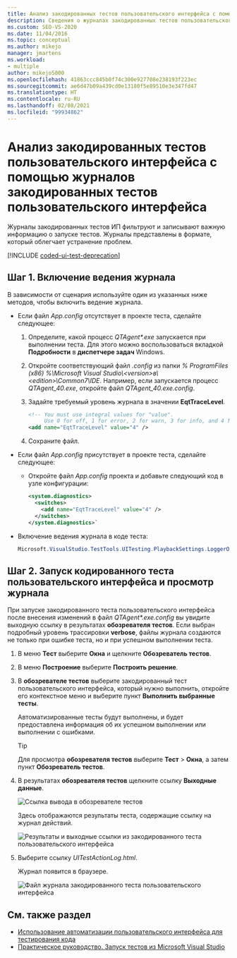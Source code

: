 ```yaml
---
title: Анализ закодированных тестов пользовательского интерфейса с помощью журналов закодированных тестов пользовательского интерфейса
description: Сведения о журналах закодированных тестов пользовательского интерфейса, которые фильтруют и записывают важную информацию о запуске таких тестов.
ms.custom: SEO-VS-2020
ms.date: 11/04/2016
ms.topic: conceptual
ms.author: mikejo
manager: jmartens
ms.workload:
- multiple
author: mikejo5000
ms.openlocfilehash: 41863ccc845b0f74c300e927708e238193f223ec
ms.sourcegitcommit: ae6d47b09a439cd0e13180f5e89510e3e347fd47
ms.translationtype: HT
ms.contentlocale: ru-RU
ms.lasthandoff: 02/08/2021
ms.locfileid: "99934862"
---
```

# <a name="analyzing-coded-ui-tests-using-coded-ui-test-logs"></a>Анализ закодированных тестов пользовательского интерфейса с помощью журналов закодированных тестов пользовательского интерфейса

Журналы закодированных тестов ИП фильтруют и записывают важную информацию о запуске тестов. Журналы представлены в формате, который облегчает устранение проблем.

[!INCLUDE [coded-ui-test-deprecation](includes/coded-ui-test-deprecation.md)]

## <a name="step-1-enable-logging"></a>Шаг 1. Включение ведения журнала

В зависимости от сценария используйте один из указанных ниже методов, чтобы включить ведение журнала.

- Если файл *App.config* отсутствует в проекте теста, сделайте следующее:

   1. Определите, какой процесс *QTAgent\*.exe* запускается при выполнении теста. Для этого можно воспользоваться вкладкой **Подробности** в **диспетчере задач** Windows.

   2. Откройте соответствующий файл *.config* из папки *% ProgramFiles (x86) %\Microsoft Visual Studio\\\<version>в\\\<edition>\Common7\IDE*. Например, если запускается процесс *QTAgent_40.exe*, откройте файл *QTAgent_40.exe.config*.

   2. Задайте требуемый уровень журнала в значении **EqtTraceLevel**.

      ```xml
      <!-- You must use integral values for "value".
           Use 0 for off, 1 for error, 2 for warn, 3 for info, and 4 for verbose. -->
      <add name="EqtTraceLevel" value="4" />
      ```

   3. Сохраните файл.

- Если файл *App.config* присутствует в проекте теста, сделайте следующее:

  - Откройте файл *App.config* проекта и добавьте следующий код в узле конфигурации:

    ```xml
    <system.diagnostics>
      <switches>
        <add name="EqtTraceLevel" value="4" />
      </switches>
    </system.diagnostics>`
    ```

- Включение ведения журнала в коде теста:

   ```csharp
   Microsoft.VisualStudio.TestTools.UITesting.PlaybackSettings.LoggerOverrideState = HtmlLoggerState.AllActionSnapshot;
   ```

## <a name="step-2-run-your-coded-ui-test-and-view-the-log"></a>Шаг 2. Запуск кодированного теста пользовательского интерфейса и просмотр журнала

При запуске закодированного теста пользовательского интерфейса после внесения изменений в файл *QTAgent\*.exe.config* вы увидите выходную ссылку в результатах **обозревателя тестов**. Если выбран подробный уровень трассировки **verbose**, файлы журнала создаются не только при ошибке теста, но и при успешном выполнении теста.

1. В меню **Тест** выберите **Окна** и щелкните **Обозреватель тестов**.

2. В меню **Построение** выберите **Построить решение**.

3. В **обозревателе тестов** выберите закодированный тест пользовательского интерфейса, который нужно выполнить, откройте его контекстное меню и выберите пункт **Выполнить выбранные тесты**.

     Автоматизированные тесты будут выполнены, и будет предоставлена информация об их успешном выполнении или выполнении с ошибками.

    > [!TIP]
    > Для просмотра **обозревателя тестов** выберите **Тест** > **Окна**, а затем пункт **Обозреватель тестов**.

4. В результатах **обозревателя тестов** щелкните ссылку **Выходные данные**.

     ![Ссылка вывода в обозревателе тестов](../test/media/cuit_htmlactionlog1.png)

     Здесь отображаются результаты теста, содержащие ссылку на журнал действий.

     ![Результаты и выходные ссылки из закодированного теста пользовательского интерфейса](../test/media/cuit_htmlactionlog2.png)

5. Выберите ссылку *UITestActionLog.html*.

     Журнал появится в браузере.

     ![Файл журнала закодированного теста пользовательского интерфейса](../test/media/cuit_htmlactionlog3.png)

## <a name="see-also"></a>См. также раздел

- [Использование автоматизации пользовательского интерфейса для тестирования кода](../test/use-ui-automation-to-test-your-code.md)
- [Практическое руководство. Запуск тестов из Microsoft Visual Studio](/previous-versions/ms182470(v=vs.140))